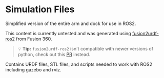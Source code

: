 # Simulation Files
Simplified version of the entire arm and dock for use in ROS2.

This content is currently untested and was generated using [fusion2urdf-ros2](https://github.com/dheena2k2/fusion2urdf-ros2) from Fusion 360.
> :bulb: **Tip:**
> `fusion2urdf-ros2` isn't compatible with newer versions of python, check out this [PR](https://github.com/dheena2k2/fusion2urdf-ros2/pull/7) instead.

Contains URDF files, STL files, and scripts needed to work with ROS2 including gazebo and rviz.
